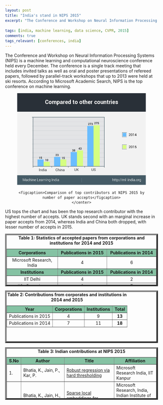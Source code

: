 ```yaml
---
layout: post
title: "India's stand in NIPS 2015"
excerpt: "The Conference and Workshop on Neural Information Processing Systems (NIPS) is a machine learning and computational neuroscience conference held every December. The conference is a single track meeting that includes invited talks as well as oral and poster presentations of refereed papers, followed by parallel-track workshops that up to 2013 were held at ski resorts. According to Microsoft Academic Search, NIPS is the top conference on machine learning."

tags: [india, machine learning, data science, CVPR, 2015]
comments: true
tags_relevant: [conferences, india]
---
```


The Conference and Workshop on Neural Information Processing Systems (NIPS) is a machine learning and computational neuroscience conference held every December. The conference is a single track meeting that includes invited talks as well as oral and poster presentations of refereed papers, followed by parallel-track workshops that up to 2013 were held at ski resorts. According to Microsoft Academic Search, NIPS is the top conference on machine learning.

<figure><center>
    <a href="/images/nipsgraph (1).jpg"><img src="/images/nipsgraph (1).jpg"></a>
    
    <figcaption>Comparison of top contributors at NIPS 2015 by number of paper accepts</figcaption>
    </center>
</figure>
US tops the chart and has been the top research contributor with the highest number of accepts. UK stands second with an marginal increase in paper accepts from 2014, whereas India and China both dropped, with lesser number of accepts in 2015. 

<table style="height: 173px;" border="5&quot;;" align="center"><caption><center><b>Table 1: Statistics of accepted papers from corporations and institutions for 2014 and 2015</b></center></caption>
<thead>
<tr bgcolor="#85C2A3">
<th width="10%"><center><strong>Corporations</strong></center></th>
<th width="10%"><center><strong>Publications in 2015</strong></center></th>
<th width="10%"><center><strong>Publications in 2014</strong></center></th>
</tr>
</thead>
<tbody>
<tr>
<td><center>Microsoft Research, India</center></td>
<td><center>4</center></td>
<td><center>6</center></td>
</tr>
<tr bgcolor="#85C2A3">
<td><center><strong>Institutions</strong></center></td>
<td><center><strong>Publications in 2015</strong></center></td>
<td><center><strong>Publications in 2014</strong></center></td>
</tr>
<tr>
<td><center>IIT Delhi</center></td>
<td><center>4</center></td>
<td><center>2</center></td>
</tr>
<tr>
<td><center>IISc Bangalore</center></td>
<td><center>2</center></td>
<td><center>7</center></td>
</tr>
<tr>
<td><center>IIT Kanpur</center></td>
<td><center>3</center></td>
<td><center>0</center></td>
</tr>
</tbody>
</table>
<table style="height: 173px;" border="5&quot;;" align="center"><caption><center><b>Table 2: Contributions from corporates and institutions in 2014 and 2015</b></center></caption>
<tbody>
<tr bgcolor="#85C2A3">
<td><center><strong>Year</strong></center></td>
<td><center><strong>Corporations</strong></center></td>
<td><center><strong>Institutions</strong></center></td>
<td><center><strong>Total</strong></center></td>
</tr>
<tr>
<td><center>Publications in 2015</center></td>
<td><center>4</center></td>
<td><center>9</center></td>
<td><center><strong>13</strong></center></td>
</tr>
<tr>
<td><center>Publications in 2014</center></td>
<td><center>7</center></td>
<td><center>11</center></td>
<td><center><strong>18</strong></center></td>
</tr>
</tbody>
</table>
<table style="height: 173px;" border="5&quot;;" align="center"><caption><center><b>Table 3: Indian contributions at NIPS 2015</b></center></caption>
<tbody>
<tr bgcolor="#85C2A3">
<td><b>S.No</b></td>
<td><center><b>Author</b></center></td>
<td><center><b>Title</b></center></td>
<td><center><b>Affiliation</b></center></td>
</tr>
<tr><td>1.</td><td>Bhatia, K., Jain, P., Kar, P.</td><td><a href="http://machinelearning.wustl.edu/mlpapers/papers/NIPS2015_6010">Robust regression via hard thresholding</a></td><td>Microsoft Research India, IIT Kanpur</td></tr>
 <tr><td>2.</td><td>Bhatia, K., Jain, H., Kar, P., Varma, M., Jain, P.</td><td><a href="http://machinelearning.wustl.edu/mlpapers/papers/NIPS2015_5969">Sparse local embeddings for extreme multi-label classification</a></td><td>Microsoft Research, India, Indian Institute of Technology Delhi, Indian Institute of Technology Kanpur</td></tr>
 <tr><td>3.</td><td>Mittal, H., Mahajan, A., Gogate, V., Singla, P.</td><td><a href="http://www.hlt.utdallas.edu/~vgogate/papers/nips15-1.pdf">Lifted inference rules with constraints</a></td><td>IIT-D, Univ Of Texas Dallas</td></tr>
 <tr><td>4.</td><td>Sarkhel, S., Singla, P., Gogate, V.</td><td><a href="http://machinelearning.wustl.edu/mlpapers/papers/NIPS2015_5987">Fast lifted MAP inference via partitioning</a></td><td>IIT-D, Univ Of Texas Dallas</td></tr>
 <tr><td>5.</td><td>Shivanna, R., Chatterjee, B., Sankaran, R., Bhattacharyya, C., Bach, F.</td><td><a href="http://machinelearning.wustl.edu/mlpapers/papers/NIPS2015_5712">Spectral norm regularization of orthonormal representations for graph transduction</a></td><td>IISc Bangalore, Google USA, INRIA, Paris France</td></tr>
 <tr><td>6.</td><td>Jain, P., Tewari, A.</td><td><a href="https://papers.nips.cc/paper/5820-alternating-minimization-for-regression-problems-with-vector-valued-outputs.pdf">Alternating minimization for regression problems with vector-valued outputs</a></td><td>Microsoft Research India, Univ Of Michigan</td></tr>
 <tr><td>7.</td><td>Kopp, T., Singla, P., Kautz, H.</td><td><a href="http://machinelearning.wustl.edu/mlpapers/papers/NIPS2015_5691">Lifted symmetry detection and breaking for MAP inference</a></td><td>IIT-D, Univ of Rochester USA</td></tr>
 <tr><td>8.</td><td>Raiy, P., Hu, C., Henao, R., Carin, L.</td><td><a href="http://machinelearning.wustl.edu/mlpapers/papers/NIPS2015_5770">Large-scale Bayesian multi-label learning via topic-based label embeddings</a></td><td>IIT Kanpur, Duke University</td></tr>
 <tr><td>9.</td><td>Johansson, F.D., Chattoraj, A., Bhattacharyya, C., Dubhashi, D.</td><td><a href="http://machinelearning.wustl.edu/mlpapers/papers/NIPS2015_5902">Weighted theta functions and embeddings with applications to Max-Cut, clustering and summarization</a></td><td>IISc Bangalore, Chalmers Univ, Sweden, University of Rochester, NY</td></tr>
 <tr><td>10.</td><td>Jain, P., Natarajan, N., Tewari, A.</td><td><a href="http://dept.stat.lsa.umich.edu/~tewaria/research/jain15predtron.pdf">Predtron: A family of online algorithms for general prediction problems</a></td><td>Microsoft Research India, Univ Of Michigan, Univ of Texas, Austin</td></tr>
</tbody>
</table>
